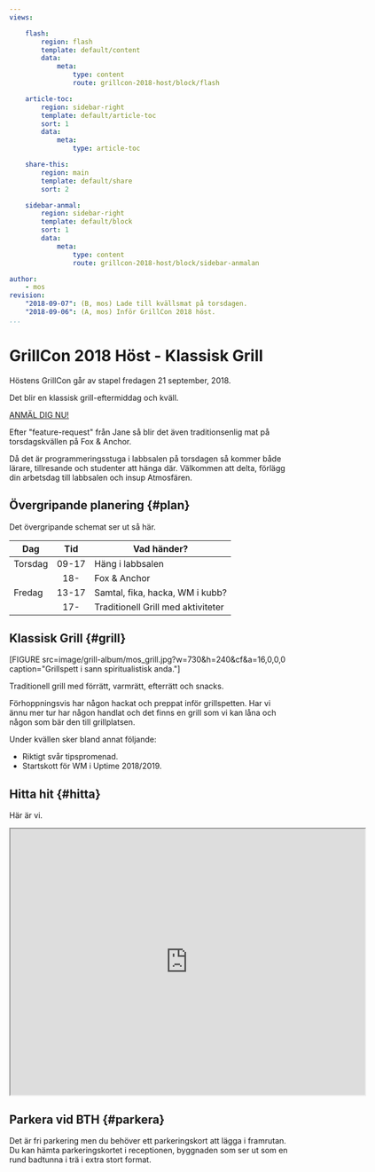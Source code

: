 ```yaml
---
views:

    flash:
        region: flash
        template: default/content
        data:
            meta:
                type: content
                route: grillcon-2018-host/block/flash

    article-toc:
        region: sidebar-right
        template: default/article-toc
        sort: 1
        data:
            meta:
                type: article-toc

    share-this:
        region: main
        template: default/share
        sort: 2

    sidebar-anmal:
        region: sidebar-right
        template: default/block
        sort: 1
        data:
            meta:
                type: content
                route: grillcon-2018-host/block/sidebar-anmalan

author:
    - mos
revision:
    "2018-09-07": (B, mos) Lade till kvällsmat på torsdagen.
    "2018-09-06": (A, mos) Inför GrillCon 2018 höst.
...
```

GrillCon 2018 Höst - Klassisk Grill
===============================

Höstens GrillCon går av stapel fredagen 21 september, 2018.

Det blir en klassisk grill-eftermiddag och kväll.

[ANMÄL DIG NU!](https://goo.gl/f7SQdv)

Efter "feature-request" från Jane så blir det även traditionsenlig mat på torsdagskvällen på Fox & Anchor.

Då det är programmeringsstuga i labbsalen på torsdagen så kommer både lärare, tillresande och studenter att hänga där. Välkommen att delta, förlägg din arbetsdag till labbsalen och insup Atmosfären.



Övergripande planering {#plan}
--------------------------------

Det övergripande schemat ser ut så här.

| Dag          | Tid   | Vad händer?                        |
|--------------|:-----:|------------------------------------|
| Torsdag      | 09-17 | Häng i labbsalen                   |
|              | 18-   | Fox & Anchor                       |
| Fredag       | 13-17 | Samtal, fika, hacka, WM i kubb?    |
|              | 17-   | Traditionell Grill med aktiviteter |



Klassisk Grill {#grill}
--------------------------------

[FIGURE src=image/grill-album/mos_grill.jpg?w=730&h=240&cf&a=16,0,0,0 caption="Grillspett i sann spiritualistisk anda."]

Traditionell grill med förrätt, varmrätt, efterrätt och snacks.

<!--
Kårpuben har extra öppet 15-17 inför grillen. Externa gäster måste finnas anmälda på en gästlista.
-->

Förhoppningsvis har någon hackat och preppat inför grillspetten. Har vi ännu mer tur har någon handlat och det finns en grill som vi kan låna och någon som bär den till grillplatsen.

Under kvällen sker bland annat följande:

* Riktigt svår tipspromenad.
* Startskott för WM i Uptime 2018/2019.

<!--
Kåren har extra öppet i puben till klockan 23 i anslutning till grillen. 
-->



Hitta hit {#hitta}
--------------------------------

Här är vi.

<iframe src="https://www.google.com/maps/d/u/0/embed?mid=1UNmeJUpCMmbFy7dAFLzOwzwfFps" width="640" height="480"></iframe>



Parkera vid BTH {#parkera}
--------------------------------

Det är fri parkering men du behöver ett parkeringskort att lägga i framrutan. Du kan hämta parkeringskortet i receptionen, byggnaden som ser ut som en rund badtunna i trä i extra stort format.
